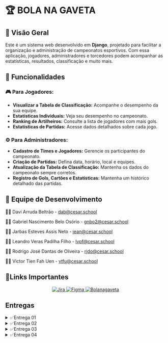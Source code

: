 # 🏆 BOLA NA GAVETA

## 📌 Visão Geral
Este é um sistema web desenvolvido em **Django**, projetado para facilitar a organização e administração de campeonatos esportivos. Com essa aplicação, jogadores, administradores e torcedores podem acompanhar as estatísticas, resultados, classificação e muito mais.

## 📑 Funcionalidades
### 🎮 Para Jogadores:
- **Visualizar a Tabela de Classificação:** Acompanhe o desempenho da sua equipe.
- **Estatísticas Individuais:** Veja seu desempenho no campeonato.
- **Ranking de Artilheiros:** Consulte a lista de jogadores com mais gols.
- **Estatísticas de Partidas:** Acesse dados detalhados sobre cada jogo.


### ⚙️ Para Administradores:
- **Cadastro de Times e Jogadores:** Gerencie os participantes do campeonato.
- **Criação de Partidas:** Defina data, horário, local e equipes.
- **Atualização da Tabela de Classificação:** Mantenha os dados do campeonato sempre corretos.
- **Registro de Gols, Cartões e Estatísticas:** Mantenha um histórico detalhado das partidas.

## 👥 Equipe de Desenvolvimento

👨‍💻 Davi Arruda Beltrão - dab@cesar.school

👨‍💻 Gabriel Nascimento Belo Osório - gnbo2@cesar.school

👨‍💻 Jarbas Esteves Assis Neto - jean@cesar.school

👨‍💻 Leandro Veras Padilha Filho - lvpf@cesar.school

👨‍💻 Rodrigo José Dantas de Oliveira - rjdo@cesar.school

👨‍💻 Victor Tien Fah Uen - vtfu@cesar.school


## 📎Links Importantes


<div align="center">
  <a href="https://bolanagaveta.atlassian.net/jira/software/projects/SCRUM/summary">
    <img src="https://img.shields.io/badge/Jira-0052CC?style=for-the-badge&logo=Jira&logoColor=white" alt="Jira">
  </a>
  <a href="https://www.figma.com/design/5ArQVPK11yIL3R4x4tkxAG/Bola-na-Gaveta?node-id=0-1&p=f&t=Qn5xgNrox2cDHicp-0">
    <img src="https://img.shields.io/badge/Figma-4B0082?style=for-the-badge&logo=Figma&logoColor=white" alt="Figma">
  </a>
  <a href="https://bola-na-gaveta.azurewebsites.net/">
    <img src="https://img.shields.io/badge/🏆%20BOLANAGAVETA-28a745?style=for-the-badge&logoColor=white" alt="Bolanagaveta">
  </a>
</div>

## Entregas 

<details>
  <summary>✅Entrega 01</summary>

  [Screencast](https://www.youtube.com/watch?v=089Hk_P6spY)
  
  [Histórias](https://docs.google.com/document/d/1CfupgNa50fx81Sfj4yjvc8pKxqfcMIGDc83vhO446eg/edit?usp=sharing)

  
  Backlog jira
  ![backlog jira](images/backlogJira.png)
  
  
  Quadro jira 
  ![Quadro jira](images/QuadroJira.png)
</details>

<details>
  <summary>✅Entrega 02</summary>

   [Screencast](https://www.youtube.com/watch?v=l1HsmqKxHYc&list=PLBgQ_k9pFMTSjSUjmhsSVIZ__GVrn7C3A&index=2&t=8s)

   [Relatório Programação em Par](https://docs.google.com/document/d/1VDtgrqVjuDC7AajdQb2aGRrdOP06M_W2g07NeVBMsKk/edit?tab=t.0)
   
   [Deploy](https://bolanagaveta.azurewebsites.net/)
   
   Bugtracker
   ![Bugtracker](images/bugtracker.png)

   Backlog Jira
   ![backlog jira](images/BacklogJira2.jpg)
   
   Quadro jira 
   ![Quadro jira](images/QuadroJira2.jpg)
</details>

<details>
  <summary>✅Entrega 03</summary>
  
  ## Screencasts 

  [Testes Automatizados](https://www.youtube.com/watch?v=urJcFug87Fo)

  [CI/CD](https://www.youtube.com/watch?v=JWGYvew3tE8)

  [Figma](https://www.youtube.com/watch?v=L9Q5eW7Ado0)

  [Deploy](https://www.youtube.com/watch?v=YFI_4zIx9QI)

  ## Jira 

  Backlog Jira
  ![BackLog Jira 3](images/Backlog3.png)

  Quadro Jira
  ![Quadro3](images/Quadro3.png)


  ## Bugtracker

  Open
  ![BugtrackerOpen](images/Bugtracker2.png)

  Closed
  ![BugtrackerClosed](images/BacklogClosed.png)

  ## Relatorio em Par

  [Relatorio em par](https://docs.google.com/document/d/1VDtgrqVjuDC7AajdQb2aGRrdOP06M_W2g07NeVBMsKk/edit?tab=t.0)

  
</details>


<details>
  <summary>✅Entrega 04</summary>
  
  ## Screencasts
  
  [Testes Automatizados](https://youtu.be/OA52EeXvLRk)

  [CI/CD](https://youtu.be/lcgfo2VPgJI)

  [Figma]()

  [Deploy](https://www.youtube.com/watch?v=u9F4nsc9A2g&list=PLBgQ_k9pFMTSjSUjmhsSVIZ__GVrn7C3A&index=5)

  ## Jira

  Blacklog Jira
  ![BackLog Jira 3](images/backlog4.png)

  Quadro Jira
  ![Quadro3](images/quadro4.png)

  ## Bugtracker

  Open
  ![BugtrackerOpen](images/bugtrackerOpen2.png)

  Closed
  ![BugtrackerClosed](images/bugtrackerClosed2.png)

  ## Relatorio em Par

